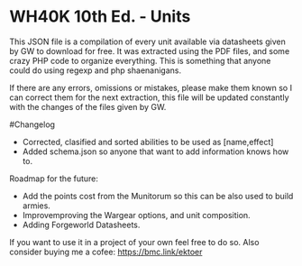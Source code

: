 # WH40K 10th Ed. - Units
This JSON file is a compilation of every unit available via datasheets given by GW to download for free.
It was extracted using the PDF files, and some crazy PHP code to organize everything.
This is something that anyone could do using regexp and php shaenanigans.

If there are any errors, omissions or mistakes, please make them known so I can correct them for the next extraction, this file will be updated constantly with the changes of the files given by GW.

#Changelog
- Corrected, clasified and sorted abilities to be used as [name,effect]
- Added schema.json so anyone that want to add information knows how to.
  
Roadmap for the future:
- Add the points cost from the Munitorum so this can be also used to build armies.
- Improvemproving the Wargear options, and unit composition.
- Adding Forgeworld Datasheets.

If you want to use it in a project of your own feel free to do so.
Also consider buying me a cofee:
https://bmc.link/ektoer
